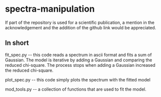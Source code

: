 # spectra-manipulation

If part of the repository is used for a scientific publication,
a mention in the acknowledgement and the addition of the github link
would be appreciated.

## In short

fit_spec.py -- this code reads a spectrum in ascii format and fits a sum
               of Gaussian. The model is iterative by adding a Gaussian and
               comparing the reduced chi-square. The process stops when adding
               a Gaussian increased the reduced chi-square.

plot_spec.py -- this code simply plots the spectrum with the fitted model

mod_tools.py -- a collection of functions that are used to fit the model.
